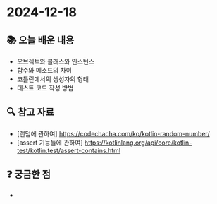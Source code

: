 # 2024-12-18

## 📚 오늘 배운 내용
- 오브젝트와 클래스와 인스턴스
- 함수와 메소드의 차이
- 코틀린에서의 생성자의 형태
- 테스트 코드 작성 방법

## 🔍 참고 자료
- [랜덤에 관하여] <https://codechacha.com/ko/kotlin-random-number/>
- [assert 기능들에 관하여] <https://kotlinlang.org/api/core/kotlin-test/kotlin.test/assert-contains.html>


## ❓ 궁금한 점
- 